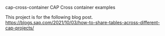 cap-cross-container
CAP Cross container examples

This project is for the following blog post.
https://blogs.sap.com/2021/10/03/how-to-share-tables-across-different-cap-projects/
